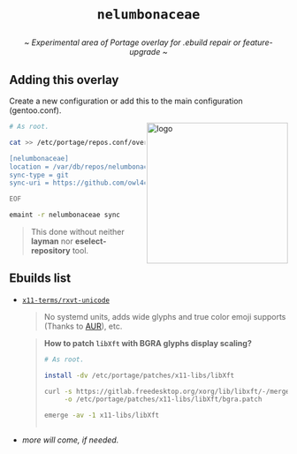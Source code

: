 # <p align="center">`nelumbonaceae`</p>

<p align="center"><i>~ Experimental area of Portage overlay for .ebuild repair or feature-upgrade ~</i></p>

## Adding this overlay <img alt="" align="right" src="https://badges.pufler.dev/visits/owl4ce/nelumbonaceae?style=flat-square&label=&color=000000&logo=GitHub&logoColor=white&labelColor=373e4d"/>

Create a new configuration or add this to the main configuration (gentoo.conf).

<a href="#adding-this-overlay-"><img alt="logo" align="right" width="255px" src="https://repository-images.githubusercontent.com/384169861/e8405080-e0ba-11eb-9ff2-744e4ee2e2e2"/></a>
```sh
# As root.

cat >> /etc/portage/repos.conf/overlay.conf << "EOF"

[nelumbonaceae]
location = /var/db/repos/nelumbonaceae
sync-type = git
sync-uri = https://github.com/owl4ce/nelumbonaceae.git

EOF
```
```sh
emaint -r nelumbonaceae sync
```
> This done without neither **layman** nor **eselect-repository** tool. 

## Ebuilds list

* [`x11-terms/rxvt-unicode`](./x11-terms/rxvt-unicode/)

   > No systemd units, adds wide glyphs and true color emoji supports (Thanks to [AUR](https://aur.archlinux.org/packages/rxvt-unicode-truecolor-wide-glyphs/)), etc.
   
   > **How to patch `libXft` with BGRA glyphs display scaling?**
   > ```sh
   > # As root.
   > 
   > install -dv /etc/portage/patches/x11-libs/libXft
   > 
   > curl -s https://gitlab.freedesktop.org/xorg/lib/libxft/-/merge_requests/1.patch \
   >      -o /etc/portage/patches/x11-libs/libXft/bgra.patch
   >
   > emerge -av -1 x11-libs/libXft
   > ```
   >
   > <p align="center"><img alt="" src="https://i.imgur.com/FILhkun.png"/></p>
   >

* *more will come, if needed.*
